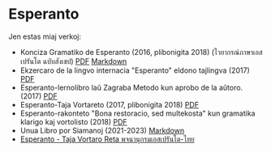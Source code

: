 <link rel="stylesheet" href="https://warut92.github.io/stilo.css"> 


# Esperanto
Jen estas miaj verkoj:
- Konciza Gramatiko de Esperanto (2016, plibonigita 2018) (ไวยากรณ์ภาษาเอสเปรันโต ฉบับสังเขป) [PDF](https://drive.google.com/file/d/1t1Wd_nqm5T6oLIYasl3Of9pn7KUM13qA/view) [Markdown](https://warut92.github.io/konciza_gramatiko_th/)
- Ekzercaro de la lingvo internacia "Esperanto" eldono tajlingva (2017) [PDF](https://drive.google.com/file/d/14USZiTqreqW6cqAosT2GH3V_4Ln6cF8a/view)
- Esperanto-lernolibro laŭ Zagraba Metodo kun aprobo de la aŭtoro. (2017) [PDF](https://drive.google.com/file/d/15GdYdnHXYj3AwsMnUPo7mU-v1q9bmKsR/view)
- Esperanto-Taja Vortareto (2017, plibonigita 2018)  [PDF](https://drive.google.com/file/d/1SiDFOS53_VungmPqvyz9V4F8K9iEXFCe/view)
- Esperanto-rakonteto "Bona restoracio, sed multekosta" kun gramatika klarigo kaj vortolisto (2018)  [PDF](https://drive.google.com/file/d/1GAn7fXh1AV5p8M7RT_SsfZCSYbTi-KUS/view)
- Unua Libro por Siamanoj (2021-2023) [Markdown](./unualibro)
- [Esperanto - Taja Vortaro Reta พจนานุกรมเอสเปรันโต-ไทย](https://vortaro.warut.net) 
